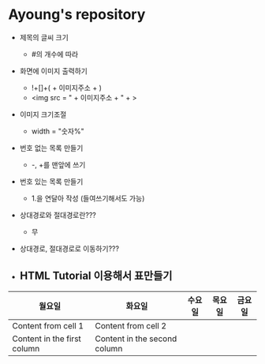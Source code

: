 # Ayoung's repository

- 제목의 글씨 크기
  - #의 개수에 따라

- 화면에 이미지 출력하기
  - !+[]+( + 이미지주소 + )
  - <img
     src = " + 이미지주소 + " + >
- 이미지 크기조절
  - width = "숫자%"

- 번호 없는 목록 만들기
  - -, +를 맨앞에 쓰기

- 번호 있는 목록 만들기
  - 1.을 연달아 작성 (들여쓰기해서도 가능)

- 상대경로와 절대경로란???
  - 무
- 상대경로, 절대경로로 이동하기???

- HTML Tutorial 이용해서 표만들기
  -
월요일 | 화요일 | 수요일 | 목요일 | 금요일 
---- | ---- | ---- | ---- | ----
Content from cell 1 | Content from cell 2 | |
Content in the first column | Content in the second column | |

